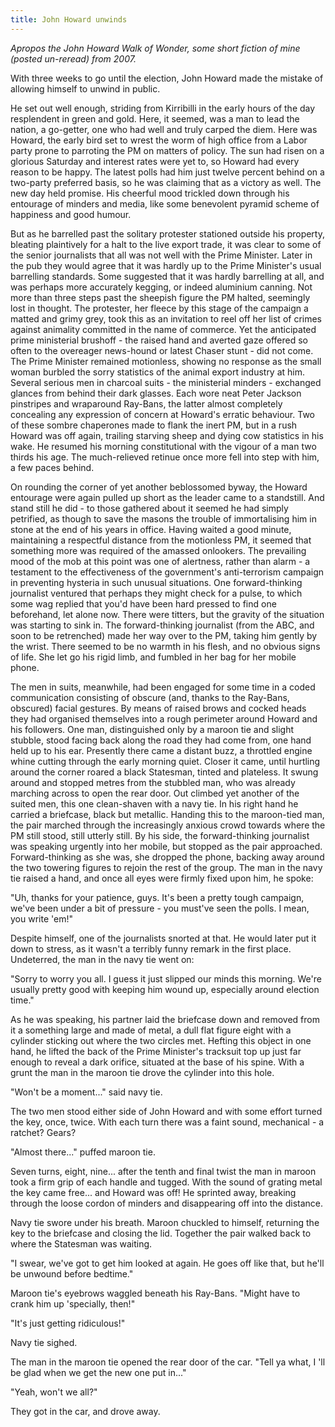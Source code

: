 ```yaml
---
title: John Howard unwinds
---
```

_Apropos the John Howard Walk of Wonder, some short fiction of mine (posted un-reread) from 2007._

With three weeks to go until the election, John Howard made the mistake of allowing himself to unwind in public.

He set out well enough, striding from Kirribilli in the early hours of the day resplendent in green and gold. Here, it seemed, was a man to lead the nation, a go-getter, one who had well and truly carped the diem. Here was Howard, the early bird set to wrest the worm of high office from a Labor party prone to parroting the PM on matters of policy. The sun had risen on a glorious Saturday and interest rates were yet to, so Howard had every reason to be happy. The latest polls had him just twelve percent behind on a two-party preferred basis, so he was claiming that as a victory as well. The new day held promise. His cheerful mood trickled down through his entourage of minders and media, like some benevolent pyramid scheme of happiness and good humour.

But as he barrelled past the solitary protester stationed outside his property, bleating plaintively for a halt to the live export trade, it was clear to some of the senior journalists that all was not well with the Prime Minister. Later in the pub they would agree that it was hardly up to the Prime Minister's usual barrelling standards. Some suggested that it was hardly barrelling at all, and was perhaps more accurately kegging, or indeed aluminium canning. Not more than three steps past the sheepish figure the PM halted, seemingly lost in thought. The protester, her fleece by this stage of the campaign a matted and grimy grey, took this as an invitation to reel off her list of crimes against animality committed in the name of commerce. Yet the anticipated prime ministerial brushoff - the raised hand and averted gaze offered so often to the overeager news-hound or latest Chaser stunt - did not come. The Prime Minister remained motionless, showing no response as the small woman burbled the sorry statistics of the animal export industry at him. Several serious men in charcoal suits - the ministerial minders - exchanged glances from behind their dark glasses. Each wore neat Peter Jackson pinstripes and wraparound Ray-Bans, the latter almost completely concealing any expression of concern at Howard's erratic behaviour. Two of these sombre chaperones made to flank the inert PM, but in a rush Howard was off again, trailing starving sheep and dying cow statistics in his wake. He resumed his morning constitutional with the vigour of a man two thirds his age. The much-relieved retinue once more fell into step with him, a few paces behind.

On rounding the corner of yet another beblossomed byway, the Howard entourage were again pulled up short as the leader came to a standstill. And stand still he did - to those gathered about it seemed he had simply petrified, as though to save the masons the trouble of immortalising him in stone at the end of his years in office. Having waited a good minute, maintaining a respectful distance from the motionless PM, it  seemed that something more was required of the amassed onlookers. The prevailing mood of the mob at this point was one of alertness, rather than alarm - a testament to the effectiveness of the government's anti-terrorism campaign in preventing hysteria in such unusual situations. One forward-thinking journalist ventured that perhaps they might check for a pulse, to which some wag replied that you'd have been hard pressed to find one beforehand, let alone now. There were titters, but the gravity of the situation was starting to sink in. The forward-thinking journalist (from the ABC, and soon to be retrenched) made her way over to the PM, taking him gently by the wrist. There seemed to be no warmth in his flesh, and no obvious signs of life. She let go his rigid limb, and fumbled in her bag for her mobile phone.

The men in suits, meanwhile, had been engaged for some time in a coded communication consisting of obscure (and, thanks to the Ray-Bans, obscured) facial gestures. By means of raised brows and cocked heads they had organised themselves into a rough perimeter around Howard and his followers. One man, distinguished only by a maroon tie and slight stubble, stood facing back along the road they had come from, one hand held up to his ear. Presently there came a distant buzz,  a throttled engine whine cutting through the early morning quiet. Closer it came, until hurtling around the corner roared a black Statesman, tinted and plateless. It swung around and stopped metres from the stubbled man, who was already marching across to open the rear door. Out climbed yet another of the suited men, this one clean-shaven with a navy tie. In his right hand he carried a briefcase, black but metallic. Handing this to the maroon-tied man, the pair marched through the increasingly anxious crowd towards where the PM still stood, still utterly still. By his side, the forward-thinking journalist was speaking urgently into her mobile, but stopped as the pair approached. Forward-thinking as she was, she dropped the phone, backing away around the two towering figures to rejoin the rest of the group. The man in the navy tie raised a hand, and once all eyes were firmly fixed upon him, he spoke:

"Uh, thanks for your patience, guys. It's been a pretty tough campaign, we've been under a bit of pressure - you must've seen the polls. I mean, you write 'em!"

Despite himself, one of the journalists snorted at that. He would later put it down to stress, as it wasn't a terribly funny remark in the first place. Undeterred, the man in the navy tie went on:

"Sorry to worry you all. I guess it just slipped our minds this morning. We're usually pretty good with keeping him wound up, especially around election time."

As he was speaking, his partner laid the briefcase down and removed from it a something large and made of metal, a dull flat figure eight with a cylinder sticking out where the two circles met. Hefting this object in one hand, he lifted the back of the Prime Minister's tracksuit top up just far enough to reveal a dark orifice, situated at the base of his spine. With a grunt the man in the maroon tie drove the cylinder into this hole.

"Won't be a moment..." said navy tie.

The two men stood either side of John Howard and with some effort turned the key, once, twice. With each turn there was a faint sound, mechanical - a ratchet? Gears?

"Almost there..." puffed maroon tie.

Seven turns, eight, nine... after the tenth and final twist the man in maroon took a firm grip of each handle and tugged. With the sound of grating metal the key came free... and Howard was off! He sprinted away, breaking through the loose cordon of minders and disappearing off into the distance.

Navy tie swore under his breath. Maroon chuckled to himself, returning the key to the briefcase and closing the lid. Together the pair walked back to where the Statesman was waiting.

"I swear, we've got to get him looked at again. He goes off like that, but he'll be unwound before bedtime."

Maroon tie's eyebrows waggled beneath his Ray-Bans. "Might have to crank him up 'specially, then!"

"It's just getting ridiculous!"

Navy tie sighed.

The man in the maroon tie opened the rear door of the car. "Tell ya what, I 'll be glad when we get the new one put in..." 

"Yeah, won't we all?"

They got in the car, and drove away.